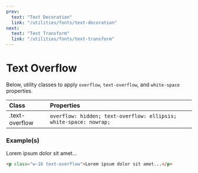 ```yaml
---
prev:
  text: "Text Decoration"
  link: "/utilities/fonts/text-decoration"
next:
  text: "Text Transform"
  link: "/utilities/fonts/text-transform"
---
```


# Text Overflow

Below, utility classes to apply `overflow`, `text-overflow`, and `white-space` properties.

| Class          | Properties                                                        |
| :------------- | :---------------------------------------------------------------- |
| .text-overflow | `overflow: hidden; text-overflow: ellipsis; white-space: nowrap;` |

### Example(s)

<div class="flex-column gap-y-2 radius-8 px-6 py-4 mt-8" style="background-color: var(--vp-c-bg-alt);">
  <span class="w-16 text-overflow">Lorem ipsum dolor sit amet...</span>
</div>

```html
<p class="w-16 text-overflow">Lorem ipsum dolor sit amet...</p>
```
